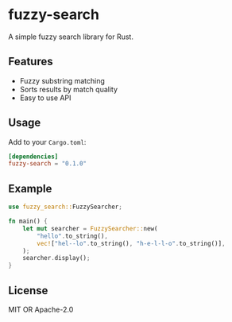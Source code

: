 # fuzzy-search

A simple fuzzy search library for Rust.

## Features
- Fuzzy substring matching
- Sorts results by match quality
- Easy to use API

## Usage

Add to your `Cargo.toml`:
```toml
[dependencies]
fuzzy-search = "0.1.0"
```

## Example
```rust
use fuzzy_search::FuzzySearcher;

fn main() {
    let mut searcher = FuzzySearcher::new(
        "hello".to_string(),
        vec!["hel--lo".to_string(), "h-e-l-l-o".to_string()],
    );
    searcher.display();
}
```

## License
MIT OR Apache-2.0 